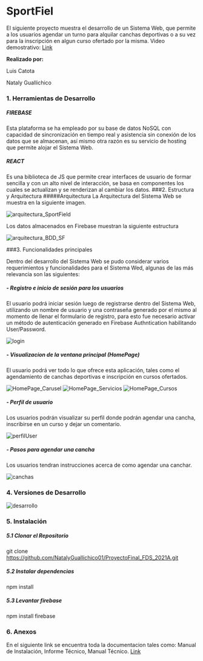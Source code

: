 # SportFiel
El siguiente proyecto muestra el desarrollo de un Sistema Web, que permite a los usuarios agendar un turno para alquilar canchas deportivas o a su vez para la inscripción en algun curso ofertado por la misma.
Video demostrativo: [Link](https://youtu.be/XHwnhfMY__c "Link")

**Realizado por:**

Luis Catota

Nataly Guallichico


###  1. Herramientas de Desarrollo
##### FIREBASE
Esta plataforma se ha empleado por su base de datos NoSQL con capacidad de sincronización en tiempo real y asistencia sin conexión de los datos que se almacenan, así mismo otra razón es su servicio de hosting que permite alojar el Sistema Web.
##### REACT
Es una biblioteca de JS que permite crear interfaces de usuario de formar sencilla y con un alto nivel de interacción, se basa en componentes   los cuales se actualizan y se renderizan al cambiar los datos. 
###2. Estructura y Arquitectura
#####Arquitectura
La Arquitectura del Sistema Web se muestra en la siguiente imagen. 

![arquitectura_SportField](https://user-images.githubusercontent.com/74806895/133349146-c6564944-6e57-4fcd-acdd-a5ffd01010cb.png)

Los datos almacenados en Firebase muestran la siguiente estructura

![arquitectura_BDD_SF](https://user-images.githubusercontent.com/74806895/133349551-6db37212-594d-4c4e-ac37-d7594c0380a2.png)

###3. Funcionalidades principales

Dentro del desarrollo del Sistema Web se pudo considerar varios requerimientos y funcionalidades para el Sistema Wed, algunas de las más relevancia son las siguientes:

##### - Registro e inicio de sesión para los usuarios

El usuario podrá iniciar sesión luego de registrarse dentro del Sistema Web, utilizando un nombre de usuario y una contraseña generado por el mismo al momento de llenar el formulario de registro, para esto fue necesario activar un método de autenticación generado en Firebase Authntication habilitando User/Password.

![login](https://user-images.githubusercontent.com/74806895/133351378-196b68d9-7c2b-4612-92bb-38824f9893ba.PNG)

##### - Visualizacion de la ventana principal (HomePage)

El usuario podrá ver todo lo que ofrece esta aplicación, tales como el agendamiento de canchas deportivas e inscripción en cursos ofertados.

![HomePage_Carusel](https://user-images.githubusercontent.com/74806895/133351812-77083a90-9e6f-4fbf-b800-8010b3d500a6.PNG)
![HomePage_Servicios](https://user-images.githubusercontent.com/74806895/133351910-734d4409-0fa5-4d22-8053-a335f4a7dc86.PNG)
![HomePage_Cursos](https://user-images.githubusercontent.com/74806895/133352026-5839b75e-a237-449c-8ec7-0a692ccf2240.PNG)

##### - Perfil de usuario

Los usuarios podrán visualizar su perfil donde podrán agendar una cancha, inscribirse en un curso y dejar un comentario.

![perfilUser](https://user-images.githubusercontent.com/74806895/133360787-18bdec87-479c-4b88-a9eb-2da23ca45e88.PNG)

##### - Pasos para agendar una cancha

Los usuarios tendran instrucciones acerca de como agendar una canchar.

![canchas](https://user-images.githubusercontent.com/74806895/133361245-f6c4b62c-ce00-4938-8dc6-37a373739392.PNG)

### 4. Versiones de Desarrollo

![desarrollo](https://user-images.githubusercontent.com/74806895/133362824-ef66836a-4324-4dbe-8cba-1be88c8cc904.PNG)

### 5. Instalación 
##### 5.1 Clonar el Repositorio
git clone https://github.com/NatalyGuallichico01/ProyectoFinal_FDS_2021A.git
##### 5.2 Instalar dependencias
npm install
##### 5.3 Levantar firebase
npm install firebase
###  6. Anexos
En el siguiente link se encuentra toda la documentacion tales como: Manual de Instalación, Informe Técnico, Manual Técnico. [Link](https://drive.google.com/drive/folders/1CGxTz6rc2mdMSiOXoc4HLf1br5GDFLEP?usp=sharing "Link")
